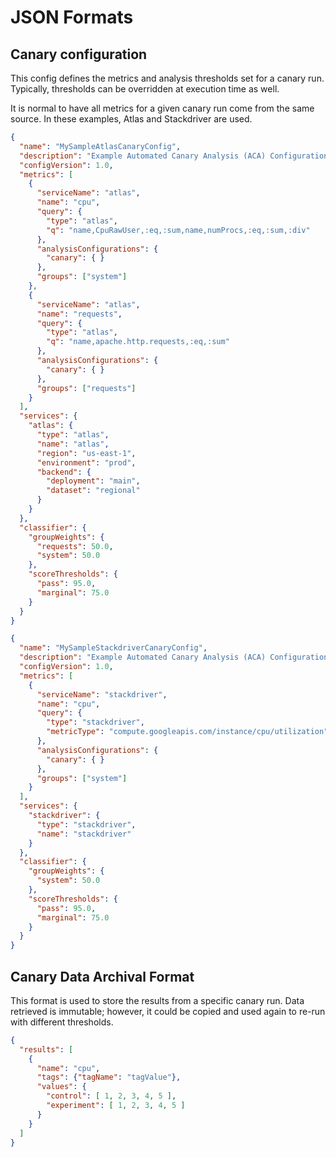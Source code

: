 # JSON Formats

## Canary configuration

This config defines the metrics and analysis thresholds set for a canary run.
Typically, thresholds can be overridden at execution time as well.

It is normal to have all metrics for a given canary run come from the same source.  In these examples,
Atlas and Stackdriver are used.


```JSON
{
  "name": "MySampleAtlasCanaryConfig",
  "description": "Example Automated Canary Analysis (ACA) Configuration using Atlas",
  "configVersion": 1.0,
  "metrics": [
    {
      "serviceName": "atlas",
      "name": "cpu",
      "query": {
        "type": "atlas",
        "q": "name,CpuRawUser,:eq,:sum,name,numProcs,:eq,:sum,:div"
      },
      "analysisConfigurations": {
        "canary": { }
      },
      "groups": ["system"]
    },
    {
      "serviceName": "atlas",
      "name": "requests",
      "query": {
        "type": "atlas",
        "q": "name,apache.http.requests,:eq,:sum"
      },
      "analysisConfigurations": {
        "canary": { }
      },
      "groups": ["requests"]
    }
  ],
  "services": {
    "atlas": {
      "type": "atlas",
      "name": "atlas",
      "region": "us-east-1",
      "environment": "prod",
      "backend": {
        "deployment": "main",
        "dataset": "regional"
      }
    }
  },
  "classifier": {
    "groupWeights": {
      "requests": 50.0,
      "system": 50.0
    },
    "scoreThresholds": {
      "pass": 95.0,
      "marginal": 75.0
    }
  }
}
```
```JSON
{
  "name": "MySampleStackdriverCanaryConfig",
  "description": "Example Automated Canary Analysis (ACA) Configuration using Stackdriver",
  "configVersion": 1.0,
  "metrics": [
    {
      "serviceName": "stackdriver",
      "name": "cpu",
      "query": {
        "type": "stackdriver",
        "metricType": "compute.googleapis.com/instance/cpu/utilization"
      },
      "analysisConfigurations": {
        "canary": { }
      },
      "groups": ["system"]
    }
  ],
  "services": {
    "stackdriver": {
      "type": "stackdriver",
      "name": "stackdriver"
    }
  },
  "classifier": {
    "groupWeights": {
      "system": 50.0
    },
    "scoreThresholds": {
      "pass": 95.0,
      "marginal": 75.0
    }
  }
}
```

## Canary Data Archival Format

This format is used to store the results from a specific canary run.
Data retrieved is immutable; however, it could be copied and used again
to re-run with different thresholds.

```JSON
{
  "results": [
    {
      "name": "cpu",
      "tags": {"tagName": "tagValue"},
      "values": {
        "control": [ 1, 2, 3, 4, 5 ],
        "experiment": [ 1, 2, 3, 4, 5 ]
      }
    }
  ]
}
```
